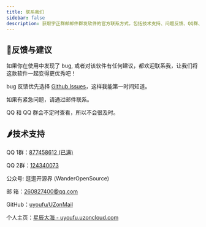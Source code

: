 ```yaml
---
title: 联系我们
sidebar: false
description: 获取宇正群邮邮件群发软件的官方联系方式，包括技术支持、问题反馈、QQ群、公众号、邮箱及GitHub地址，快速解决邮件群发相关问题，提升使用体验。
---
```


## 🌵反馈与建议

如果你在使用中发现了 bug, 或者对该软件有任何建议，都欢迎联系我，让我们将这款软件一起变得更优秀吧！

bug 反馈优先选择 [Github Issues](https://github.com/uyoufu/UZonMail/issues?q=is%3Aissue)，这样我能第一时间知道。

如果有紧急问题，请通过邮件联系。

QQ 和 QQ 群会不定时查看，所以不会很及时。

## 🌶️技术支持

QQ  1群：[877458612 (已满)](https://qm.qq.com/q/xe3923GZ9Y)

QQ  2群：[124340073](https://qm.qq.com/q/L6S6EMyKIM)

公众号: 逛逛开源界 (WanderOpenSource)

邮  箱：260827400@qq.com

GitHub：[uyoufu/UZonMail](https://github.com/uyoufu/UZonMail)

个人主页：[星辰大海 - uyoufu.uzoncloud.com](https://uyoufu.uzoncloud.com)



